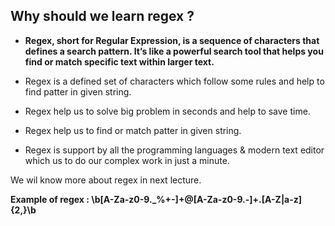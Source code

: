 ## Why should we learn regex ?
* **Regex, short for Regular Expression, is a sequence of characters that defines a search pattern. It’s like a powerful search tool that helps you find or match specific text within larger text.**
* Regex is a defined set of characters which follow some rules and help to find patter in given string.

* Regex help us to solve big problem in seconds and help to save time.
* Regex help us to find or match patter in given string.
* Regex is support by all the programming languages & modern text editor which us to do our complex work in just a minute.

We wil know more about regex in next lecture.

**Example of regex : \b[A-Za-z0-9._%+-]+@[A-Za-z0-9.-]+\.[A-Z|a-z]{2,}\b**